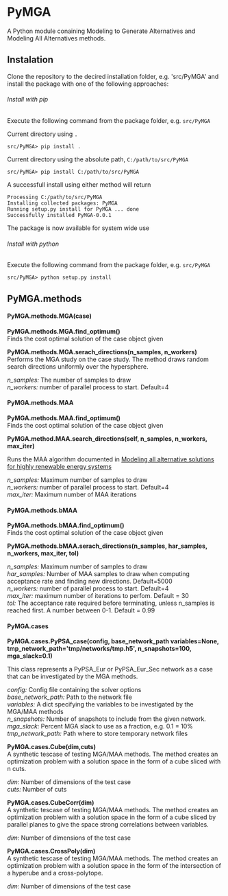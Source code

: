 # PyMGA

A Python module conaining Modeling to Generate Alternatives and Modeling All Alternatives methods. 

## Instalation

Clone the repository to the decired installation folder, e.g. 'src/PyMGA'  and install the package with one of the following approaches:

###### Install with pip

Execute the following command from the package folder, e.g. `src/PyMGA`

Current directory using `.`

```
src/PyMGA> pip install .
```

Current directory using the absolute path, `C:/path/to/src/PyMGA`

```
src/PyMGA> pip install C:/path/to/src/PyMGA
```

A successfull install using either method will return

```
Processing C:/path/to/src/PyMGA
Installing collected packages: PyMGA
Running setup.py install for PyMGA ... done
Successfully installed PyMGA-0.0.1 
```

The package is now available for system wide use

###### Install with python

Execute the following command from the package folder, e.g. `src/PyMGA`

```
src/PyMGA> python setup.py install
```

## PyMGA.methods

#### PyMGA.methods.MGA(case)

**PyMGA.methods.MGA.find_optimum()**   
Finds the cost optimal solution of the case object given

**PyMGA.methods.MGA.serach_directions(n_samples, n_workers)**   
Performs the MGA study on the case study. The method draws random search directions uniformly over the hypersphere.  

*n_samples:* The number of samples to draw  
*n_workers:* number of parallel process to start. Default=4

#### PyMGA.methods.MAA

**PyMGA.methods.MAA.find_optimum()**   
Finds the cost optimal solution of the case object given

**PyMGA.method.MAA.search_directions(self, n_samples, n_workers, max_iter)**

Runs the MAA algorithm documented in [Modeling all alternative solutions for highly renewable energy systems](https://doi.org/10.1016/j.energy.2021.121294)

*n_samples:* Maximum number of samples to draw  
*n_workers:* number of parallel process to start. Default=4  
*max_iter:* Maximum number of MAA iterations  

#### PyMGA.methods.bMAA<br>

**PyMGA.methods.bMAA.find_optimum()**<br>
Finds the cost optimal solution of the case object given

**PyMGA.methods.bMAA.serach_directions(n_samples, har_samples, n_workers, max_iter, tol)**<br>

*n_samples:* Maximum number of samples to draw  <br>
*har_samples:* Number of MAA samples to draw when computing acceptance rate and finding new directions. Default=5000  <br>
*n_workers:* number of parallel process to start. Default=4  <br>
*max_iter:* maximum number of iterations to perfom. Default = 30  <br>
*tol:* The acceptance rate required before terminating, unless n_samples is reached first. A number between 0-1. Default = 0.99  <br>

#### PyMGA.cases<br>

**PyMGA.cases.PyPSA_case(config, base_network_path variables=None, tmp_network_path='tmp/networks/tmp.h5', n_snapshots=100, mga_slack=0.1)**<br>

This class represents a PyPSA_Eur or PyPSA_Eur_Sec network as a case that can be investigated by the MGA methods. <br>

*config:* Config file containing the solver options<br>
*base_network_path:* Path to the network file <br>
*variables:* A dict specifying the variables to be investigated by the MGA/MAA methods <br>
*n_snapshots:* Number of snapshots to include from the given network. <br>
*mga_slack:* Percent MGA slack to use as a fraction, e.g. 0.1 = 10%<br>
*tmp_network_path:* Path where to store temporary network files<br>

**PyMGA.cases.Cube(dim,cuts)**<br>
A synthetic tescase of testing MGA/MAA methods. The method creates an optimization problem with a solution space in the form of a cube sliced with n cuts. <br>

*dim:* Number of dimensions of the test case <br>
*cuts:* Number of cuts <br>

**PyMGA.cases.CubeCorr(dim)**<br>
A synthetic tescase of testing MGA/MAA methods. The method creates an optimization problem with a solution space in the form of a cube sliced by parallel planes to give the space strong correlations between variables.<br>

*dim:* Number of dimensions of the test case<br>

**PyMGA.cases.CrossPoly(dim)**<br>
A synthetic tescase of testing MGA/MAA methods. The method creates an optimization problem with a solution space in the form of the intersection of a hyperube and a cross-polytope. <br>

*dim:* Number of dimensions of the test case <br>
